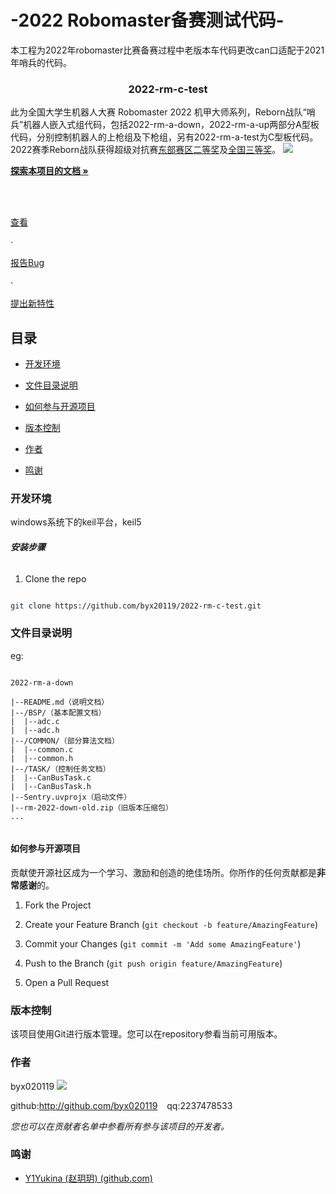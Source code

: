 # -2022 Robomaster备赛测试代码-
本工程为2022年robomaster比赛备赛过程中老版本车代码更改can口适配于2021年哨兵的代码。

<!-- PROJECT SHIELDS -->



<h3  align="center">2022-rm-c-test</h3>

<p  align="center">

此为全国大学生机器人大赛 Robomaster 2022 机甲大师系列，Reborn战队“哨兵”机器人嵌入式组代码，包括2022-rm-a-down，2022-rm-a-up两部分A型板代码，分别控制机器人的上枪组及下枪组，另有2022-rm-a-test为C型板代码。2022赛季Reborn战队获得超级对抗赛[东部赛区二等奖](https://www.robomaster.com/zh-CN/resource/pages/announcement/1463)及[全国三等奖](https://www.robomaster.com/zh-CN/resource/pages/announcement/1477)。
![](https://rm-static.djicdn.com/tem/55708/428eaaef4b6ba1632310756119837520.png)
<br  />

<a  href="https://github.com/byx020119/2022-rm-c-test"><strong>探索本项目的文档 »</strong></a>

<br  />

<br  />

<a  href="https://github.com/byx020119/2022-rm-c-test">查看</a>

·

<a  href="https://github.com/byx020119/2022-rm-c-test/issues">报告Bug</a>

·

<a  href="https://github.com/byx020119/2022-rm-c-test/issues">提出新特性</a>

</p>  

</p>


## 目录

  

- [开发环境](#开发环境)

- [文件目录说明](#文件目录说明)

- [如何参与开源项目](#如何参与开源项目)

- [版本控制](#版本控制)

- [作者](#作者)

- [鸣谢](#鸣谢)

  

### 开发环境

windows系统下的keil平台，keil5
  

###### **安装步骤**


1. Clone the repo

```sh

git clone https://github.com/byx20119/2022-rm-c-test.git

```

  

### 文件目录说明

eg:

  

```

2022-rm-a-down

|--README.md（说明文档）
|--/BSP/（基本配置文档）
|  |--adc.c
|  |--adc.h
|--/COMMON/（部分算法文档）
|  |--common.c
|  |--common.h
|--/TASK/（控制任务文档）
|  |--CanBusTask.c
|  |--CanBusTask.h
|--Sentry.uvprojx（启动文件）
|--rm-2022-down-old.zip（旧版本压缩包）
...
 

```


#### 如何参与开源项目

  

贡献使开源社区成为一个学习、激励和创造的绝佳场所。你所作的任何贡献都是**非常感谢**的。

  
  

1. Fork the Project

2. Create your Feature Branch (`git checkout -b feature/AmazingFeature`)

3. Commit your Changes (`git commit -m 'Add some AmazingFeature'`)

4. Push to the Branch (`git push origin feature/AmazingFeature`)

5. Open a Pull Request

  
  
  

### 版本控制

  

该项目使用Git进行版本管理。您可以在repository参看当前可用版本。

  

### 作者

  

byx020119
![](https://avatars.githubusercontent.com/u/92295993?s=48&v=4)

  

github:http://github.com/byx020119 &ensp; qq:2237478533

  

*您也可以在贡献者名单中参看所有参与该项目的开发者。*
  

### 鸣谢


- [Y1Yukina (赵玥玥) (github.com)](https://github.com/Y1Yukina)


<!-- links -->


<!--stackedit_data:
eyJoaXN0b3J5IjpbNTc4ODMxMzM0XX0=
-->